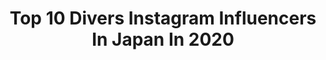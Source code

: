 ---
title: Top 10 Divers Instagram Influencers In Japan In 2020
description: >-
  Find top divers Instagram influencers in Japan in 2020. Most popular hashtags: #japan #creativeoptic #japantravel #.
platform: Instagram
profiles:
  - username: "luxplush"
    fullname: >-
      Andrew 🇸🇬
    location: "Japan"
    followers: 13146
    engagement: 576
    commentsToLikes: 0.101072
    id: ck0w1eluwiyg60i195pkqe7tv
    verified: false
    hashtags: "#luxury, #streetclassics, #depthdiscovered, #city"
  - username: "zurkzenemix_a"
    fullname: >-
      ❌ ᴀʟᴀɴ ᴊɪᴍÉɴᴇᴢ アランヒメネス
    location: "Japan"
    followers: 3648
    engagement: 1201
    commentsToLikes: 0.098332
    id: ck5c33xppyk7f0i112y7umahq
    verified: false
    hashtags: "#edit, #hauntinghumans, #roppongi, #hakone"
  - username: "arisa28lucia"
    fullname: >-
      Arisa
    location: "Japan"
    followers: 14074
    engagement: 603
    commentsToLikes: 0.034789
    id: ckaow4b797dc10i787gcj4ovu
    verified: false
    hashtags: "#instagood, #flowers, #sangeet, #henapainting"
  - username: "alice_korotaeva"
    fullname: >-
      Alice Korotaeva
    location: "Japan"
    followers: 17726
    engagement: 303
    commentsToLikes: 0.021660
    id: ck5ztz5nj1dv70i14fejv0kwe
    verified: false
    hashtags: "#characterart, #shootfilm, #heyfsc, #analoguepeople"
  - username: "cltcommander"
    fullname: >-
      Ricky~Bobby
    location: "Japan"
    followers: 7086
    engagement: 966
    commentsToLikes: 0.026015
    id: ck6ud0mfqifok0j71k9uov6jp
    verified: false
    hashtags: ""
  - username: "japoncjamon"
    fullname: >-
      ©️ Japón con Jamón
    location: "Japan"
    followers: 8729
    engagement: 631
    commentsToLikes: 0.027915
    id: ck8t6ykjvf38l0j78rk8sabfw
    verified: false
    hashtags: "#kyoto, #kioto, #kitaku, #matsumaya"
  - username: "divermag"
    fullname: >-
      DIVER®︎
    location: "Japan"
    followers: 26392
    engagement: 358
    commentsToLikes: 0.002262
    id: ck13apowzrjtb0i19s2qrx6ke
    verified: false
    hashtags: ""
  - username: "debbieontheroad"
    fullname: >-
      GoPro | Travel | Underwater 💎
    location: "Japan"
    followers: 15067
    engagement: 477
    commentsToLikes: 0.117757
    id: ckap59a57aqp50i78qbn0yvmv
    verified: false
    hashtags: "#scubadiving, #underwaterworld, #wisdom, #pensieri"
  - username: "brytni"
    fullname: >-
      Brytni
    location: "Japan"
    followers: 56392
    engagement: 462
    commentsToLikes: 0.031534
    id: ck13bvex7xbqf0i19zzbpahb3
    verified: true
    hashtags: "#discussbus, #bryt2archives, #thehalfofitnetflix, #justiceforahmaud"
  - username: "rion.911"
    fullname: >-
      ＲIOＮ
    location: "Japan"
    followers: 8615
    engagement: 864
    commentsToLikes: 0.021260
    id: ck15s509rb99z0i19kfbi70mi
    verified: false
    hashtags: "#djiofficial, #cityspride, #17end, #youtube"
---